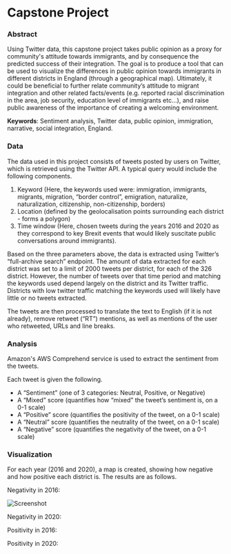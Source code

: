 # Capstone Project

### Abstract 				
Using Twitter data, this capstone project takes public opinion as a proxy for community's attitude towards immigrants, and by consequence the predicted success of their integration. The goal is to produce a tool that can be used to visualize the differences in public opinion towards immigrants in different districts in England (through a geographical map). Ultimately, it could be beneficial to further relate community’s attitude to migrant integration and other related facts/events (e.g. reported racial discrimination in the area, job security, education level of immigrants etc...), and raise public awareness of the importance of creating a welcoming environment. 	

**Keywords**: Sentiment analysis, Twitter data, public opinion, immigration, narrative, social integration, England. 

### Data 

The data used in this project consists of tweets posted by users on Twitter, which is retrieved using the Twitter API. A typical query would include the following components.
1. Keyword (Here, the keywords used were: immigration, immigrants, migrants, migration, “border control”, emigration, naturalize, naturalization, citizenship, non-citizenship, borders)
2. Location (defined by the geolocalisation points surrounding each district - forms a polygon)
3. Time window (Here, chosen tweets during the years 2016 and 2020 as they correspond to key Brexit events that would likely suscitate public conversations around immigrants).


Based on the three parameters above, the data is extracted using Twitter’s “full-archive search” endpoint. The amount of data extracted for each district was set to a limit of 2000 tweets per district, for each of the 326 district. However, the number of tweets over that time period and matching the keywords used depend largely on the district and its Twitter traffic. Districts with low twitter traffic matching the keywords used will likely have little or no tweets extracted.

The tweets are then processed to translate the text to English (if it is not already), remove retweet (“RT”) mentions, as well as mentions of the user who retweeted, URLs and line breaks.

### Analysis

Amazon's AWS Comprehend service is used to extract the sentiment from the tweets. 

Each tweet is given the following.
* A “Sentiment” (one of 3 categories: Neutral, Positive, or Negative)
* A “Mixed” score (quantifies how “mixed” the tweet’s sentiment is, on a 0-1 scale)
* A “Positive” score (quantifies the positivity of the tweet, on a 0-1 scale)
* A “Neutral” score (quantifies the neutrality of the tweet, on a 0-1 scale)
* A “Negative” score (quantifies the negativity of the tweet, on a 0-1 scale)


### Visualization 

For each year (2016 and 2020), a map is created, showing how negative and how positive each district is. 
The results are as follows. 

Negativity in 2016: 

![Screenshot](https://github.com/ZinebSalimi/Final_Capstone/Maps/map_negative_2016.png)

Negativity in 2020: 


Positivity in 2016: 

Positivity in 2020: 

